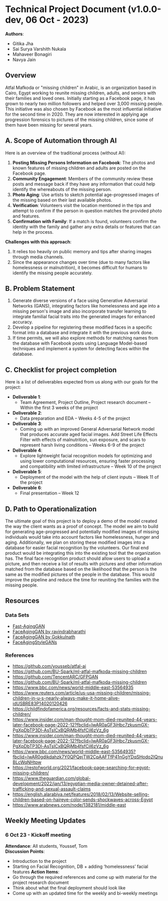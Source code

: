 # Technical Project Document (v1.0.0-dev, 06 Oct - 2023)

**Authors**: 

- Gitika Jha  
- Sai Surya Varshith Nukala
- Mahaveer Bonagiri 
- Navya Jain

## Overview
Atfal Mafkoda or "missing children" in Arabic, is an organization based in Cairo, Egypt working to reunite missing children, adults, and seniors with their families and loved ones. Initially starting as a Facebook page, it has grown to nearly two million followers and helped over 3,000 missing people. This initiative was also chosen by Facebook as the most influential initiative for the second time in 2020. They are now interested in applying age progression forensics to pictures of the missing children, since some of them have been missing for several years.

## A. Scope of Automation through AI
Here is an overview of the traditional process (without AI):
1. **Posting Missing Persons Information on Facebook**: The photos and known features of missing children and adults are posted on the Facebook page.
2. **Community Engagement**: Members of the community review these posts and message back if they have any information that could help identify the whereabouts of the missing person.
3. **Photo Aging**: Use artists to sketch potential age-progressed images of the missing based on their last available photos.
4. **Verification**: Volunteers visit the location mentioned in the tips and attempt to confirm if the person in question matches the provided photo and features.
5. **Confirmation with Family**: If a match is found, volunteers confirm the identity with the family and gather any extra details or features that can help in the process.

**Challenges with this approach**:
1. It relies too heavily on public memory and tips after sharing images through media channels.
2. Since the appearance changes over time (due to many factors like homelessness or malnutrition), it becomes difficult for humans to identify the missing people accurately.

## B. Problem Statement
1. Generate diverse versions of a face using Generative Adversarial Networks (GANS), integrating factors like homelessness and age into a missing person's image and also incorporate transfer learning to integrate familial facial traits into the generated images for enhanced accuracy.
2. Develop a pipeline for registering these modified faces in a specific format into a database and integrate it with the previous work done.
3. If time permits, we will also explore methods for matching names from the database with Facebook posts using Language Model-based techniques and implement a system for detecting faces within the database.

## C. Checklist for project completion
Here is a list of deliverables expected from us along with our goals for the project:
- **Deliverable 1**: 
  - Team Agreement, Project Outline, Project research document – Within the first 3 weeks of the project
- **Deliverable 2**: 
  - Data preparation and EDA – Weeks 4-5 of the project
- **Deliverable 3**: 
  - Coming up with an improved General Adversarial Network model that produces accurate aged facial images. Add Street Life Effects Filter with effects of malnutrition, sun exposure, and scars to represent harsh living conditions – Weeks 6-9 of the project
- **Deliverable 4**: 
  - Explore lightweight facial recognition models for optimizing and using lower computational resources, ensuring faster processing and compatibility with limited infrastructure – Week 10 of the project
- **Deliverable 5**: 
  - Deployment of the model with the help of client inputs – Week 11 of the project
- **Deliverable 6**: 
  - Final presentation – Week 12

## D. Path to Operationalization
The ultimate goal of this project is to deploy a demo of the model created the way the client wants as a proof of concept. The model we aim to build for generating age-progressed and potentially modified images of missing individuals would take into account factors like homelessness, hunger and aging. Additionally, we plan on storing these modified images into a database for easier facial recognition by the volunteers. Our final end product would be integrating this into the existing tool that the organization has. The final face recognition product should allow users to upload a picture, and then receive a list of results with pictures and other information matched from the database based on the likelihood that the person is the same as the modified pictures of the people in the database. This would improve the pipeline and reduce the time for reuniting the families with the missing people.

## Resources

### Data Sets
- [Fast-AgingGAN](https://github.com/HasnainRaz/Fast-AgingGAN)
- [FaceAgingGAN by ravindrabharathi](https://github.com/ravindrabharathi/FaceAgingGAN)
- [FaceAgingGAN by Gokkulnath](https://github.com/Gokkulnath/FaceAgingGAN)
- [FaceAgingStyleGANs](https://github.com/AbuAbdULLAH-MuhammadAli/FaceAgingStyleGANs)

### References
- https://github.com/yousseb/atfal-ai 
- https://github.com/BU-Spark/ml-atfal-mafkoda-missing-children
- https://github.com/TencentARC/GFPGAN
- https://github.com/BU-Spark/ml-atfal-mafkoda-missing-children 
- https://www.bbc.com/news/world-middle-east-53564935
- https://www.reuters.com/article/us-usa-missing-children/missing-children-in-u-s-nearly-always-make-it-home-alive-idUSBRE83P14020120426
- https://childfindofamerica.org/resources/facts-and-stats-missing-children/
- https://www.insider.com/man-thought-mom-died-reunited-44-years-later-facebook-page-2022-12?fbclid=IwAR0aGF3jHbc7zkusmGX-PgXpDbTP3Dl-AsTsICxBQRjMb4fsfCil6zVz_6g
- https://www.insider.com/man-thought-mom-died-reunited-44-years-later-facebook-page-2022-12?fbclid=IwAR0aGF3jHbc7zkusmGX-PgXpDbTP3Dl-AsTsICxBQRjMb4fsfCil6zVz_6g
- https://www.bbc.com/news/world-middle-east-53564935?fbclid=IwAR0gdikdahzk7Y0QPQejTW2CpAAFTfP41nGgYDqSHodo2IQnuBLcWqNHtpw
- https://restofworld.org/2021/facebook-page-searching-for-egypt-missing-children/
- https://www.theguardian.com/global-development/2022/jan/13/egyptian-media-owner-detained-after-trafficking-and-sexual-assault-claims
- https://english.alarabiya.net/features/2018/02/13/Website-selling-children-based-on-haireye-color-sends-shockwaves-across-Egypt
- https://www.arabnews.com/node/1382181/middle-east


## Weekly Meeting Updates
### 6 Oct 23 - Kickoff meeting
**Attendance**: All students, Youssef, Tom  
**Discussion Points**:
- Introduction to the project
- Starting on Facial Recognition, DB + adding ‘homelessness’ facial features
**Action Items**:
- Go through the required references and come up with material for the project research document
- Think about what the final deployment should look like
- Come up with an updated time for the weekly and bi-weekly meetings
